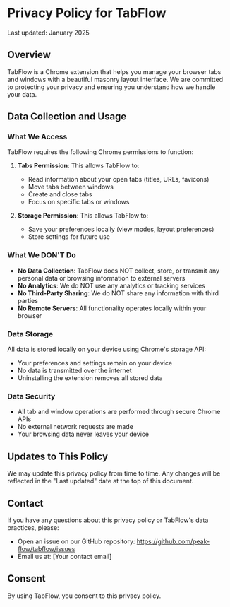 # Privacy Policy for TabFlow

Last updated: January 2025

## Overview

TabFlow is a Chrome extension that helps you manage your browser tabs and windows with a beautiful masonry layout interface. We are committed to protecting your privacy and ensuring you understand how we handle your data.

## Data Collection and Usage

### What We Access

TabFlow requires the following Chrome permissions to function:

1. **Tabs Permission**: This allows TabFlow to:
   - Read information about your open tabs (titles, URLs, favicons)
   - Move tabs between windows
   - Create and close tabs
   - Focus on specific tabs or windows

2. **Storage Permission**: This allows TabFlow to:
   - Save your preferences locally (view modes, layout preferences)
   - Store settings for future use

### What We DON'T Do

- **No Data Collection**: TabFlow does NOT collect, store, or transmit any personal data or browsing information to external servers
- **No Analytics**: We do NOT use any analytics or tracking services
- **No Third-Party Sharing**: We do NOT share any information with third parties
- **No Remote Servers**: All functionality operates locally within your browser

### Data Storage

All data is stored locally on your device using Chrome's storage API:
- Your preferences and settings remain on your device
- No data is transmitted over the internet
- Uninstalling the extension removes all stored data

### Data Security

- All tab and window operations are performed through secure Chrome APIs
- No external network requests are made
- Your browsing data never leaves your device

## Updates to This Policy

We may update this privacy policy from time to time. Any changes will be reflected in the "Last updated" date at the top of this document.

## Contact

If you have any questions about this privacy policy or TabFlow's data practices, please:
- Open an issue on our GitHub repository: https://github.com/peak-flow/tabflow/issues
- Email us at: [Your contact email]

## Consent

By using TabFlow, you consent to this privacy policy.